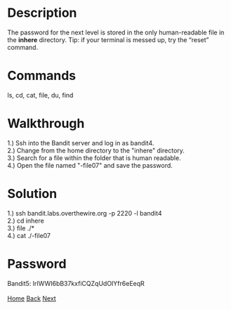 # Description
The password for the next level is stored in the only human-readable file in the **inhere** directory. Tip: if your terminal is messed up, try the “reset” command.
# Commands
ls, cd, cat, file, du, find
# Walkthrough
1.) Ssh into the Bandit server and log in as bandit4. <br />
2.) Change from the home directory to the "inhere" directory. <br />
3.) Search  for a file within the folder that is human readable. <br />
4.) Open the file named "-file07" and save the password.
# Solution
1.) ssh bandit.labs.overthewire.org -p 2220 -l bandit4 <br />
2.) cd inhere <br />
3.) file ./* <br />
4.) cat ./-file07
# Password
Bandit5: lrIWWI6bB37kxfiCQZqUdOIYfr6eEeqR <br /> <br />
[Home](https://github.com/Spagoooti/OverTheWire-Bandit/blob/main/README.md) [Back](https://github.com/Spagoooti/OverTheWire-Bandit/blob/main/Bandit%203%20-%3E%204.md) [Next](https://github.com/Spagoooti/OverTheWire-Bandit/blob/main/Bandit%205%20-%3E%206.md)

